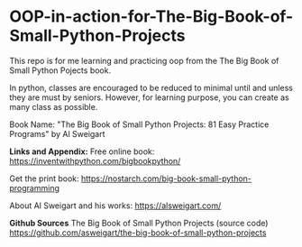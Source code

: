 # OOP-in-action-for-The-Big-Book-of-Small-Python-Projects
This repo is for me learning and practicing oop from the The Big Book of Small Python Pojects book.

In python, classes are encouraged to be reduced to minimal until and unless they are must by seniors. However, for learning purpose, you can create as many class as possible.

Book Name:  "The Big Book of Small Python Projects: 81 Easy Practice Programs" by Al Sweigart

**Links and Appendix:**
Free online book:
https://inventwithpython.com/bigbookpython/

Get the print book:
https://nostarch.com/big-book-small-python-programming

About Al Sweigart and his works:
https://alsweigart.com/

**Github Sources**
The Big Book of Small Python Projects (source code)
https://github.com/asweigart/the-big-book-of-small-python-projects
